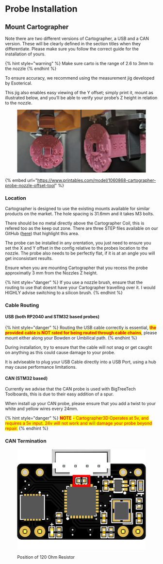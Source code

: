 # Probe Installation

## Mount Cartographer

Note there are two different versions of Cartographer, a USB and a CAN version. These will be clearly defined in the section titles when they differentiate. Please make sure you follow the correct guide for the installation of yours. &#x20;

{% hint style="warning" %}
Make sure carto is the range of 2.6 to 3mm to the nozzle
{% endhint %}

To ensure accuracy, we recommend using the measurement jig developed by Esoterical.

This jig also enables easy viewing of the Y offset; simply print it, mount as illustrated below, and you’ll be able to verify your probe’s Z height in relation to the nozzle.

<figure><img src="../../../.gitbook/assets/image (1).png" alt=""><figcaption></figcaption></figure>

{% embed url="https://www.printables.com/model/1060868-cartographer-probe-nozzle-offset-tool" %}

### Location

Cartographer is designed to use the existing mounts available for similar products on the market. The hole spacing is 31.6mm and it takes M3 bolts.

There should be no metal directly above the Cartographer Coil, this is refered too as the keep out zone. There are three STEP files available on our GitHub ([here](https://github.com/Cartographer3D/cartographer-probe/tree/main/STEP)) that highlight this area.&#x20;

The probe can be installed in any orentation, you just need to ensure you set the X and Y offset in the config relative to the probes location to the nozzle. The probe also needs to be perfectly flat, if it is at an angle you will get inconsistant results.&#x20;

Ensure when you are mounting Cartographer that you recess the probe approximatly 3 mm from the Nozzles Z height.

{% hint style="danger" %}
If you use a nozzle brush, ensure that the routing to use that doesnt have your Cartographer travelling over it. I would HIGHLY advise switching to a silicon brush.&#x20;
{% endhint %}

### Cable Routing

#### USB (both RP2040 and STM32 based probes)

{% hint style="danger" %}
Routing the USB cable correctly is essential, <mark style="color:red;">**the provided cable is NOT rated for being routed through cable chains**</mark>, please mount either along your Bowden or Umbilical path.
{% endhint %}

During installation, try to ensure that the cable will not snag or get caught on anything as this could cause damage to your probe.&#x20;

It is adviseable to plug your USB Cable directly into a USB Port, using a hub may cause performance limitations.&#x20;

#### CAN (STM32 based)

Currently we advise that the CAN probe is used with BigTreeTech Toolboards, this is due to their easy addition of a spur.&#x20;

When install up your CAN probe, please ensure that you add a twist to your white and yellow wires every 24mm.

{% hint style="danger" %}
<mark style="color:red;">**NOTE**</mark> <mark style="color:red;"></mark><mark style="color:red;">- Cartographer3D Operates at 5v, and requires a 5v input. 24v will not work and will damage your probe beyond repair.</mark>&#x20;
{% endhint %}

### **CAN Termination**

<figure><img src="../../../.gitbook/assets/V3-120Ohm-Resistor.png" alt=""><figcaption><p>Position of 120 Ohm Resistor</p></figcaption></figure>



